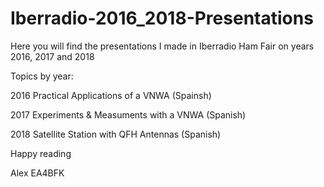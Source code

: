 # Iberradio-2016_2018-Presentations

Here you will find the presentations I made in Iberradio Ham Fair on years 2016, 2017 and 2018

Topics by year:

  2016  Practical Applications of a VNWA (Spainsh)
  
  2017  Experiments & Measuments with a VNWA (Spanish)
  
  2018  Satellite Station with QFH Antennas (Spanish)
 
 
 Happy reading
 
 Alex
 EA4BFK
